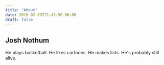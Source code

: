 ```yaml
---
title: "About"
date: 2018-02-09T21:43:56-06:00
draft: false
---
```


## Josh Nothum

He plays basketball.  He likes cartoons.  He makes lists.  He's probably still alive.